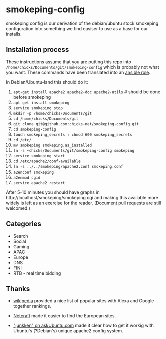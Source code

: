 smokeping-config
================

smokeping config is our derivation of the debian/ubuntu stock smokeping configuration
into something we find easiser to use as a base for our installs.

Installation process
--------------------

These instructions assume that you are putting this repo into `/home/chicks/Documents/git/smokeping-config`
which is probably not what you want.
These commands have been translated into an [ansible role](https://github.com/chicks-net/fini-ansible/tree/master/roles/app_smokeping).

In Debian/Ubuntu-land this should do it:

1. `apt-get install apache2 apache2-doc apache2-utils` # should be done before smokeping 
1. `apt-get install smokeping` 
1. `service smokeping stop`
1. `mkdir -p /home/chicks/Documents/git`
1. `cd /home/chicks/Documents/git`
1. `git clone git@github.com:chicks-net/smokeping-config.git`
1. `cd smokeping-config`
1. `touch smokeping_secrets ; chmod 600 smokeping_secrets`
1. `cd /etc/`
1. `mv smokeping smokeping.as_installed`
1. `ln -s ~chicks/Documents/git/smokeping-config smokeping`
1. `service smokeping start`
1. `cd /etc/apache2/conf-available`
1. `ln -s ../../smokeping/apache2.conf smokeping.conf`
1. `a2enconf smokeping`
1. `a2enmod cgid`
1. `service apache2 restart`

After 5-10 minutes you should have graphs in http://localhost/smokeping/smokeping.cgi and making
this available more widely is left as an exercise for the reader.  (Document pull requests are still
welcomed.)

Categories
----------

* Search
* Social
* Gaming
* APAC
* Europe
* DNS
* FINI
* RTB - real time bidding

Thanks
------

* [wikipedia](http://en.wikipedia.org/wiki/List_of_most_popular_websites) provided a nice list of popular
sites with Alexa and Google together rankings.

* [Netcraft](http://toolbar.netcraft.com/stats/topsites) made it easier to find the European sites.

* ["junkken" on askUbuntu.com](http://askubuntu.com/questions/365088/smokeping-web-front-end-on-ubuntu-13-10)
made it clear how to get it workig with Ubuntu's (?Debian's) unique apache2 config system.
